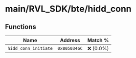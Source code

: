 # main/RVL_SDK/bte/hidd_conn

## Functions

| Name | Address | Match % |
|------|---------|---------|
| `hidd_conn_initiate` | `0x8050346C` | :x: (0.0%) |
